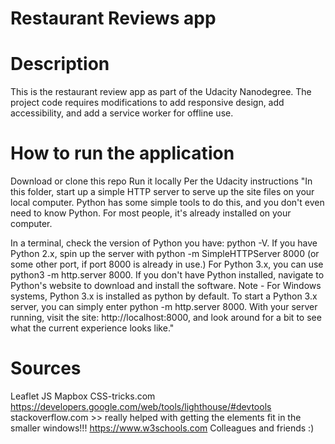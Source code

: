 # Restaurant Reviews app

# Description
This is the restaurant review app as part of the Udacity Nanodegree. The project code requires modifications to add responsive design, add accessibility, and add a service worker for offline use.

# How to run the application
Download or clone this repo
Run it locally
Per the Udacity instructions
"In this folder, start up a simple HTTP server to serve up the site files on your local computer. Python has some simple tools to do this, and you don't even need to know Python. For most people, it's already installed on your computer.

In a terminal, check the version of Python you have: python -V. If you have Python 2.x, spin up the server with python -m SimpleHTTPServer 8000 (or some other port, if port 8000 is already in use.) For Python 3.x, you can use python3 -m http.server 8000. If you don't have Python installed, navigate to Python's website to download and install the software.
Note - For Windows systems, Python 3.x is installed as python by default. To start a Python 3.x server, you can simply enter python -m http.server 8000.
With your server running, visit the site: http://localhost:8000, and look around for a bit to see what the current experience looks like."

# Sources
Leaflet JS
Mapbox
CSS-tricks.com
https://developers.google.com/web/tools/lighthouse/#devtools
stackoverflow.com >> really helped with getting the elements fit in the smaller windows!!!
https://www.w3schools.com
Colleagues and friends :)


